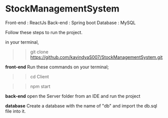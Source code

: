 # StockManagementSystem

Front-end	: ReactJs
Back-end	: Spring boot
Database	: MySQL

Follow these steps to run the project.

in your terminal,
>> git clone https://github.com/kavindyaS007/StockManagementSystem.git

**front-end**
Run these commands on your terminal;
>> cd Client

>> npm start

**back-end**
open the Server folder from an IDE and run the project

**database**
Create a database with the name of "db" and import the db.sql file into it.
